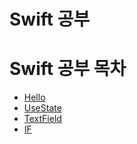 # Swift 공부

# Swift 공부 목차

- [Hello](first/ContentView.swift)
- [UseState](second/UseState.swift)
- [TextField](third/TextField.swift)
- [IF](fourth/If.swift)


<!--git add .-->
<!--git commit -m "commit"-->
<!--git push origin main-->
